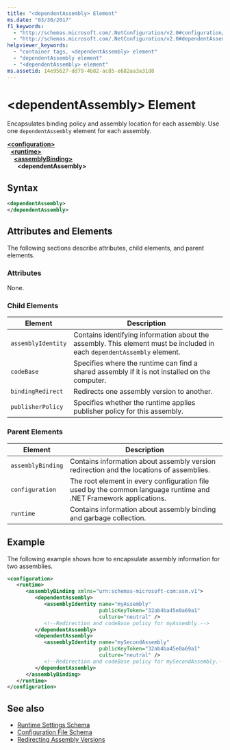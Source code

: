 ```yaml
---
title: "<dependentAssembly> Element"
ms.date: "03/30/2017"
f1_keywords: 
  - "http://schemas.microsoft.com/.NetConfiguration/v2.0#configuration/runtime/assemblyBinding/dependentAssembly"
  - "http://schemas.microsoft.com/.NetConfiguration/v2.0#dependentAssembly"
helpviewer_keywords: 
  - "container tags, <dependentAssembly> element"
  - "dependentAssembly element"
  - "<dependentAssembly> element"
ms.assetid: 14e95627-dd79-4b82-ac85-e682aa3a31d8
---
```

# \<dependentAssembly> Element
Encapsulates binding policy and assembly location for each assembly. Use one `dependentAssembly` element for each assembly.  
  
[**\<configuration>**](../configuration-element.md)\
&nbsp;&nbsp;[**\<runtime>**](runtime-element.md)\
&nbsp;&nbsp;&nbsp;&nbsp;[**\<assemblyBinding>**](assemblybinding-element-for-runtime.md)\
&nbsp;&nbsp;&nbsp;&nbsp;&nbsp;&nbsp;**\<dependentAssembly>**  
  
## Syntax  
  
```xml  
<dependentAssembly>   
</dependentAssembly>  
```  
  
## Attributes and Elements  
 The following sections describe attributes, child elements, and parent elements.  
  
### Attributes  
 None.  
  
### Child Elements  
  
|Element|Description|  
|-------------|-----------------|  
|`assemblyIdentity`|Contains identifying information about the assembly. This element must be included in each `dependentAssembly` element.|  
|`codeBase`|Specifies where the runtime can find a shared assembly if it is not installed on the computer.|  
|`bindingRedirect`|Redirects one assembly version to another.|  
|`publisherPolicy`|Specifies whether the runtime applies publisher policy for this assembly.|  
  
### Parent Elements  
  
|Element|Description|  
|-------------|-----------------|  
|`assemblyBinding`|Contains information about assembly version redirection and the locations of assemblies.|  
|`configuration`|The root element in every configuration file used by the common language runtime and .NET Framework applications.|  
|`runtime`|Contains information about assembly binding and garbage collection.|  
  
## Example  
 The following example shows how to encapsulate assembly information for two assemblies.  
  
```xml  
<configuration>  
   <runtime>  
      <assemblyBinding xmlns="urn:schemas-microsoft-com:asm.v1">  
         <dependentAssembly>  
            <assemblyIdentity name="myAssembly"  
                              publicKeyToken="32ab4ba45e0a69a1"  
                              culture="neutral" />  
            <!--Redirection and codeBase policy for myAssembly.-->  
         </dependentAssembly>  
         <dependentAssembly>  
            <assemblyIdentity name="mySecondAssembly"  
                              publicKeyToken="32ab4ba45e0a69a1"  
                              culture="neutral" />  
            <!--Redirection and codeBase policy for mySecondAssembly.-->  
         </dependentAssembly>  
      </assemblyBinding>  
   </runtime>  
</configuration>  
```  
  
## See also

- [Runtime Settings Schema](index.md)
- [Configuration File Schema](../index.md)
- [Redirecting Assembly Versions](../../redirect-assembly-versions.md)
